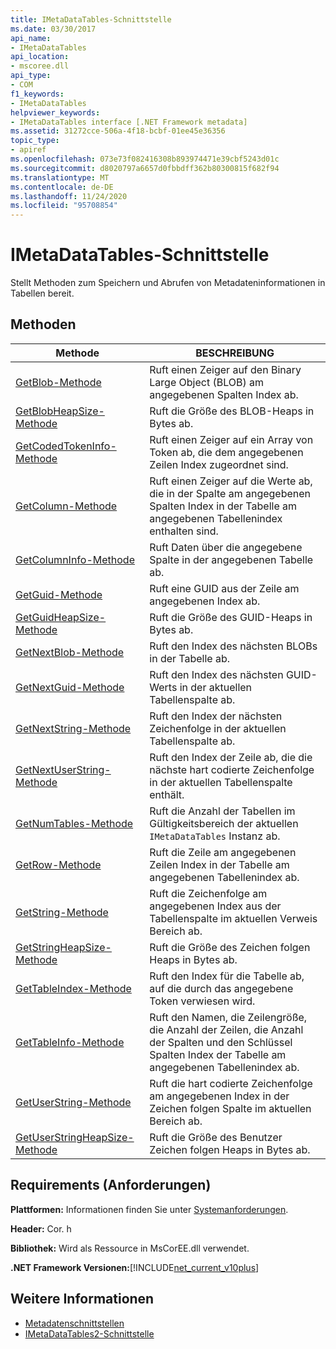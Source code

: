 ```yaml
---
title: IMetaDataTables-Schnittstelle
ms.date: 03/30/2017
api_name:
- IMetaDataTables
api_location:
- mscoree.dll
api_type:
- COM
f1_keywords:
- IMetaDataTables
helpviewer_keywords:
- IMetaDataTables interface [.NET Framework metadata]
ms.assetid: 31272cce-506a-4f18-bcbf-01ee45e36356
topic_type:
- apiref
ms.openlocfilehash: 073e73f082416308b893974471e39cbf5243d01c
ms.sourcegitcommit: d8020797a6657d0fbbdff362b80300815f682f94
ms.translationtype: MT
ms.contentlocale: de-DE
ms.lasthandoff: 11/24/2020
ms.locfileid: "95708854"
---
```

# <a name="imetadatatables-interface"></a>IMetaDataTables-Schnittstelle

Stellt Methoden zum Speichern und Abrufen von Metadateninformationen in Tabellen bereit.  
  
## <a name="methods"></a>Methoden  
  
|Methode|BESCHREIBUNG|  
|------------|-----------------|  
|[GetBlob-Methode](imetadatatables-getblob-method.md)|Ruft einen Zeiger auf den Binary Large Object (BLOB) am angegebenen Spalten Index ab.|  
|[GetBlobHeapSize-Methode](imetadatatables-getblobheapsize-method.md)|Ruft die Größe des BLOB-Heaps in Bytes ab.|  
|[GetCodedTokenInfo-Methode](imetadatatables-getcodedtokeninfo-method.md)|Ruft einen Zeiger auf ein Array von Token ab, die dem angegebenen Zeilen Index zugeordnet sind.|  
|[GetColumn-Methode](imetadatatables-getcolumn-method.md)|Ruft einen Zeiger auf die Werte ab, die in der Spalte am angegebenen Spalten Index in der Tabelle am angegebenen Tabellenindex enthalten sind.|  
|[GetColumnInfo-Methode](imetadatatables-getcolumninfo-method.md)|Ruft Daten über die angegebene Spalte in der angegebenen Tabelle ab.|  
|[GetGuid-Methode](imetadatatables-getguid-method.md)|Ruft eine GUID aus der Zeile am angegebenen Index ab.|  
|[GetGuidHeapSize-Methode](imetadatatables-getguidheapsize-method.md)|Ruft die Größe des GUID-Heaps in Bytes ab.|  
|[GetNextBlob-Methode](imetadatatables-getnextblob-method.md)|Ruft den Index des nächsten BLOBs in der Tabelle ab.|  
|[GetNextGuid-Methode](imetadatatables-getnextguid-method.md)|Ruft den Index des nächsten GUID-Werts in der aktuellen Tabellenspalte ab.|  
|[GetNextString-Methode](imetadatatables-getnextstring-method.md)|Ruft den Index der nächsten Zeichenfolge in der aktuellen Tabellenspalte ab.|  
|[GetNextUserString-Methode](imetadatatables-getnextuserstring-method.md)|Ruft den Index der Zeile ab, die die nächste hart codierte Zeichenfolge in der aktuellen Tabellenspalte enthält.|  
|[GetNumTables-Methode](imetadatatables-getnumtables-method.md)|Ruft die Anzahl der Tabellen im Gültigkeitsbereich der aktuellen `IMetaDataTables` Instanz ab.|  
|[GetRow-Methode](imetadatatables-getrow-method.md)|Ruft die Zeile am angegebenen Zeilen Index in der Tabelle am angegebenen Tabellenindex ab.|  
|[GetString-Methode](imetadatatables-getstring-method.md)|Ruft die Zeichenfolge am angegebenen Index aus der Tabellenspalte im aktuellen Verweis Bereich ab.|  
|[GetStringHeapSize-Methode](imetadatatables-getstringheapsize-method.md)|Ruft die Größe des Zeichen folgen Heaps in Bytes ab.|  
|[GetTableIndex-Methode](imetadatatables-gettableindex-method.md)|Ruft den Index für die Tabelle ab, auf die durch das angegebene Token verwiesen wird.|  
|[GetTableInfo-Methode](imetadatatables-gettableinfo-method.md)|Ruft den Namen, die Zeilengröße, die Anzahl der Zeilen, die Anzahl der Spalten und den Schlüssel Spalten Index der Tabelle am angegebenen Tabellenindex ab.|  
|[GetUserString-Methode](imetadatatables-getuserstring-method.md)|Ruft die hart codierte Zeichenfolge am angegebenen Index in der Zeichen folgen Spalte im aktuellen Bereich ab.|  
|[GetUserStringHeapSize-Methode](imetadatatables-getuserstringheapsize-method.md)|Ruft die Größe des Benutzer Zeichen folgen Heaps in Bytes ab.|  
  
## <a name="requirements"></a>Requirements (Anforderungen)  

 **Plattformen:** Informationen finden Sie unter [Systemanforderungen](../../get-started/system-requirements.md).  
  
 **Header:** Cor. h  
  
 **Bibliothek:** Wird als Ressource in MsCorEE.dll verwendet.  
  
 **.NET Framework Versionen:**[!INCLUDE[net_current_v10plus](../../../../includes/net-current-v10plus-md.md)]  
  
## <a name="see-also"></a>Weitere Informationen

- [Metadatenschnittstellen](metadata-interfaces.md)
- [IMetaDataTables2-Schnittstelle](imetadatatables2-interface.md)
